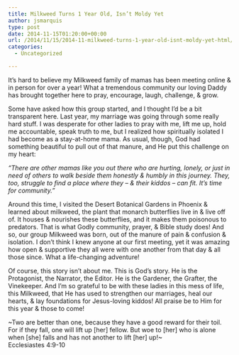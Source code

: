 ```yaml
---
title: Milkweed Turns 1 Year Old, Isn’t Moldy Yet
author: jsmarquis
type: post
date: 2014-11-15T01:20:00+00:00
url: /2014/11/15/2014-11-milkweed-turns-1-year-old-isnt-moldy-yet-html/
categories:
  - Uncategorized

---
```

It&#8217;s hard to believe my Milkweed family of mamas has been meeting online & in person for over a year! What a tremendous community our loving Daddy has brought together here to pray, encourage, laugh, challenge, & grow.

Some have asked how this group started, and I thought I&#8217;d be a bit transparent here. Last year, my marriage was going through some really hard stuff. I was desperate for other ladies to pray with me, lift me up, hold me accountable, speak truth to me, but I realized how spiritually isolated I had become as a stay-at-home mama. As usual, though, God had something beautiful to pull out of that manure, and He put this challenge on my heart:

_&#8220;There are other mamas like you out there who are hurting, lonely, or just in need of others to walk beside them honestly & humbly in this journey. They, too, struggle to find a place where they &#8211; & their kiddos &#8211; can fit. It&#8217;s time for community.&#8221;_

Around this time, I visited the Desert Botanical Gardens in Phoenix & learned about milkweed, the plant that monarch butterflies live in & live off of. It houses & nourishes these butterflies, and it makes them poisonous to predators. That is what Godly community, prayer, & Bible study does! And so, our group Milkweed was born, out of the manure of pain & confusion & isolation. I don&#8217;t think I knew anyone at our first meeting, yet it was amazing how open & supportive they all were with one another from that day & all those since. What a life-changing adventure!

Of course, this story isn&#8217;t about me. This is God&#8217;s story. He is the Protagonist, the Narrator, the Editor. He is the Gardener, the Grafter, the Vinekeeper. And I&#8217;m so grateful to be with these ladies in this mess of life, this Milkweed, that He has used to strengthen our marriages, heal our hearts, & lay foundations for Jesus-loving kiddos! All praise be to Him for this year & those to come!

~Two are better than one, because they have a good reward for their toil. For if they fall, one will lift up [her] fellow. But woe to [her] who is alone when [she] falls and has not another to lift [her] up!~  
Ecclesiastes 4:9-10